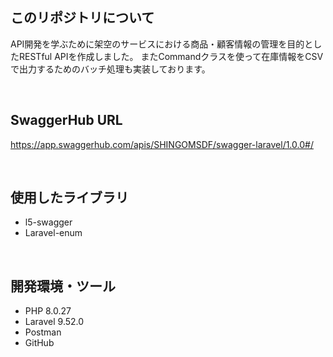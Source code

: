 ## このリポジトリについて
API開発を学ぶために架空のサービスにおける商品・顧客情報の管理を目的としたRESTful APIを作成しました。
またCommandクラスを使って在庫情報をCSVで出力するためのバッチ処理も実装しております。

<br>

## SwaggerHub URL
https://app.swaggerhub.com/apis/SHINGOMSDF/swagger-laravel/1.0.0#/

<br>

## 使用したライブラリ
* l5-swagger
* Laravel-enum

<br>

## 開発環境・ツール
* PHP 8.0.27
* Laravel 9.52.0
* Postman
* GitHub
